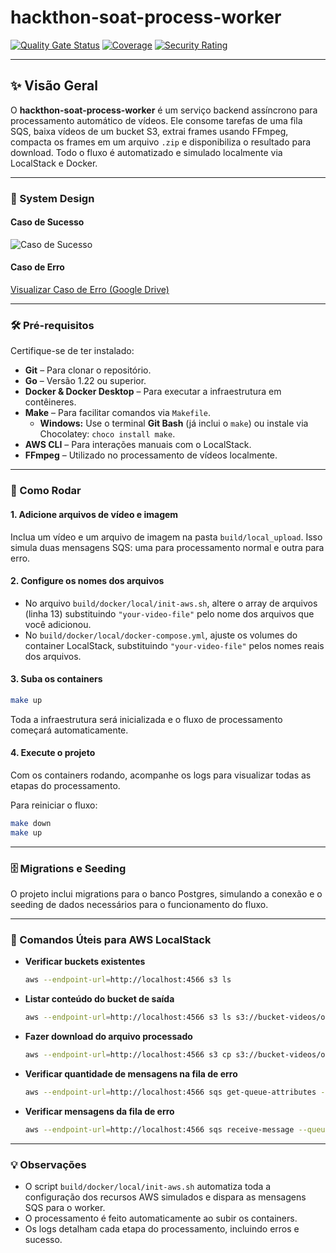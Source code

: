 # hackthon-soat-process-worker

[![Quality Gate Status](https://sonarcloud.io/api/project_badges/measure?project=fiap-challenger-soat_hackthon-soat-process-worker&metric=alert_status&token=5000fa51b16d2712a14dda6e6ff3474180a2a6ed)](https://sonarcloud.io/summary/new_code?id=fiap-challenger-soat_hackthon-soat-process-worker)
[![Coverage](https://sonarcloud.io/api/project_badges/measure?project=fiap-challenger-soat_hackthon-soat-process-worker&metric=coverage&token=5000fa51b16d2712a14dda6e6ff3474180a2a6ed)](https://sonarcloud.io/summary/new_code?id=fiap-challenger-soat_hackthon-soat-process-worker)
[![Security Rating](https://sonarcloud.io/api/project_badges/measure?project=fiap-challenger-soat_hackthon-soat-process-worker&metric=security_rating&token=5000fa51b16d2712a14dda6e6ff3474180a2a6ed)](https://sonarcloud.io/summary/new_code?id=fiap-challenger-soat_hackthon-soat-process-worker)

---

## ✨ Visão Geral

O **hackthon-soat-process-worker** é um serviço backend assíncrono para processamento automático de vídeos. Ele consome tarefas de uma fila SQS, baixa vídeos de um bucket S3, extrai frames usando FFmpeg, compacta os frames em um arquivo `.zip` e disponibiliza o resultado para download. Todo o fluxo é automatizado e simulado localmente via LocalStack e Docker.

---

### 📐 System Design

#### Caso de Sucesso

![Caso de Sucesso](https://drive.google.com/drive/u/0/folders/1-NE70aPGQ095kNQRzVqoVaI8tMJSww23)

#### Caso de Erro

[Visualizar Caso de Erro (Google Drive)](https://drive.google.com/drive/u/0/folders/1-NE70aPGQ095kNQRzVqoVaI8tMJSww23)

---

### 🛠️ Pré-requisitos

Certifique-se de ter instalado:

- **Git** – Para clonar o repositório.
- **Go** – Versão 1.22 ou superior.
- **Docker & Docker Desktop** – Para executar a infraestrutura em contêineres.
- **Make** – Para facilitar comandos via `Makefile`.
  - **Windows:** Use o terminal **Git Bash** (já inclui o `make`) ou instale via Chocolatey: `choco install make`.
- **AWS CLI** – Para interações manuais com o LocalStack.
- **FFmpeg** – Utilizado no processamento de vídeos localmente.

---

### 🚀 Como Rodar

#### 1. Adicione arquivos de vídeo e imagem

Inclua um vídeo e um arquivo de imagem na pasta `build/local_upload`. Isso simula duas mensagens SQS: uma para processamento normal e outra para erro.

#### 2. Configure os nomes dos arquivos

- No arquivo `build/docker/local/init-aws.sh`, altere o array de arquivos (linha 13) substituindo `"your-video-file"` pelo nome dos arquivos que você adicionou.
- No `build/docker/local/docker-compose.yml`, ajuste os volumes do container LocalStack, substituindo `"your-video-file"` pelos nomes reais dos arquivos.

#### 3. Suba os containers

```sh
make up
```

Toda a infraestrutura será inicializada e o fluxo de processamento começará automaticamente.

#### 4. Execute o projeto

Com os containers rodando, acompanhe os logs para visualizar todas as etapas do processamento.

Para reiniciar o fluxo:

```sh
make down
make up
```

---

### 🗄️ Migrations e Seeding

O projeto inclui migrations para o banco Postgres, simulando a conexão e o seeding de dados necessários para o funcionamento do fluxo.

---

### 🧰 Comandos Úteis para AWS LocalStack

- **Verificar buckets existentes**
  ```sh
  aws --endpoint-url=http://localhost:4566 s3 ls
  ```

- **Listar conteúdo do bucket de saída**
  ```sh
  aws --endpoint-url=http://localhost:4566 s3 ls s3://bucket-videos/output/
  ```

- **Fazer download do arquivo processado**
  ```sh
  aws --endpoint-url=http://localhost:4566 s3 cp s3://bucket-videos/output/NOME_DO_ARQUIVO.zip .
  ```

- **Verificar quantidade de mensagens na fila de erro**
  ```sh
  aws --endpoint-url=http://localhost:4566 sqs get-queue-attributes --queue-url http://localhost:4566/000000000000/error-queue --attribute-names ApproximateNumberOfMessages
  ```

- **Verificar mensagens da fila de erro**
  ```sh
  aws --endpoint-url=http://localhost:4566 sqs receive-message --queue-url http://localhost:4566/000000000000/error-queue
  ```

---

### 💡 Observações

- O script `build/docker/local/init-aws.sh` automatiza toda a configuração dos recursos AWS simulados e dispara as mensagens SQS para o worker.
- O processamento é feito automaticamente ao subir os containers.
- Os logs detalham cada etapa do processamento, incluindo erros e sucesso.
